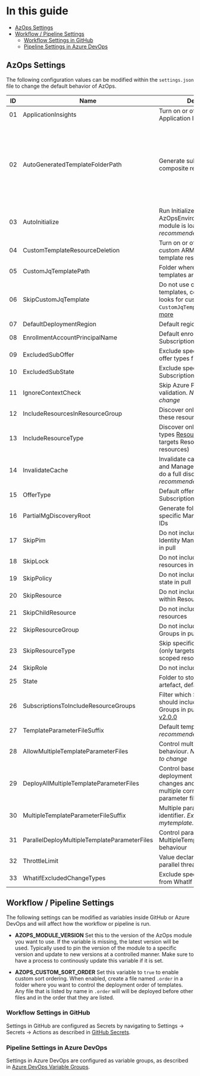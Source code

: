 # In this guide
- [AzOps Settings](#azops-settings)
- [Workflow / Pipeline Settings](#workflow--pipeline-settings)
  - [Workflow Settings in GitHub](#workflow-settings-in-github)
  - [Pipeline Settings in Azure DevOps](#pipeline-settings-in-azure-devops)

## AzOps Settings

The following configuration values can be modified within the `settings.json` file to change the default behavior of AzOps.

| ID  | Name                                 | Description                                                                                                                                                                           | Example                                                                                         |
| --- | ------------------------------------ | ------------------------------------------------------------------------------------------------------------------------------------------------------------------------------------- | ----------------------------------------------------------------------------------------------- |
| 01  | ApplicationInsights                  | Turn on or off logging to Application Insight                                                                                                                                         | `"Core.ApplicationInsights": true`                                                              |
| 02  | AutoGeneratedTemplateFolderPath      | Generate sub folder for composite resources (/.az)                                                                                                                                    | `"Core.AutoGeneratedTemplateFolderPath": ".az"`<br>root<br>└── tenant root group (e42bc18f)<br>        ├── .az<br>        │      └── microsoft.management_managementgroups.json<br>        └── mymanagementgroup (mymanagementgroup)<br>                └── .az<br>                        ├── microsoft.authorization_policyassignments.json<br>                        ├── microsoft.authorization_policydefinitions.json<br>                        ├── microsoft.authorization_roleassignments.json<br>                        └── microsoft.management_managementgroups.json |
| 03  | AutoInitialize                       | Run Initialize-AzOpsEnvironment when module is loaded. *Not recommended to change*                                                                                                    | `"Core.AutoInitialize": true`                                                                   |
| 04  | CustomTemplateResourceDeletion       | Turn on or off deletion of custom ARM and Bicep template resources                                                                                                                    | `"Core.CustomTemplateResourceDeletion": true`                                                   |
| 05  | CustomJqTemplatePath                 | Folder where custom Jq templates are located.                                                                                                                                         | `"Core.CustomJqTemplatePath": ".customtemplates"`                                               |
| 06  | SkipCustomJqTemplate                 | Do not use custom Jq templates, controls if AzOps looks for custom templates at `CustomJqTemplatePath`. [Read more](https://github.com/azure/azops/wiki/custom-jq-templates)          | `"Core.SkipCustomJqTemplate": true`                                                             |
| 07  | DefaultDeploymentRegion              | Default region for deployments                                                                                                                                                        | `"Core.DefaultDeploymentRegion": "northeurope"`                                                 |
| 08  | EnrollmentAccountPrincipalName       | Default enrollment account for Subscription creation                                                                                                                                  | `"Core.EnrollmentAccountPrincipalName": ""`                                                     |
| 09  | ExcludedSubOffer                     | Exclude specific Subscription offer types from pull                                                                                                                                   | `"Core.ExcludedSubOffer": ["AzurePass_2014-09-01","FreeTrial_2014-09-01","AAD_2015-09-01"]`     |
| 10  | ExcludedSubState                     | Exclude specific states of Subscription from pull                                                                                                                                     | `"Core.ExcludedSubState": ["Disabled","Deleted","Warned","Expired"]`                            |
| 11  | IgnoreContextCheck                   | Skip Azure PowerShell context validation. *Not recommended to change*                                                                                                                 | `"Core.IgnoreContextCheck": false`                                                              |
| 12  | IncludeResourcesInResourceGroup      | Discover only resources in these resource groups                                                                                                                                      | `"Core.IncludeResourcesInResourceGroup": ["rg1","rg2"]`                                         |
| 13  | IncludeResourceType                  | Discover only specific resource types [Resource Types](https://learn.microsoft.com/en-us/azure/azure-resource-manager/management/resource-providers-and-types)  (only targets Resource Group scoped resources) | `"Core.IncludeResourceType": ["Microsoft.Network/privateDnsZones","Microsoft.Network/firewallPolicies"]` |
| 14  | InvalidateCache                      | Invalidate cached Subscriptions and Management Groups and do a full discovery. *Not recommended to change*                                                                            | `"Core.InvalidateCache": false`                                                                 |
| 15  | OfferType                            | Default offer type for Subscription creation                                                                                                                                          | `"Core.OfferType": "MS-AZR-0017P"`                                                              |
| 16  | PartialMgDiscoveryRoot               | Generate folder hierachy for specific Management Groups IDs                                                                                                                           | `"Core.PartialMgDiscoveryRoot": []`                                                             |
| 17  | SkipPim                              | Do not include Privileged Identity Management resources in pull                                                                                                                       | `"Core.SkipPim": true`                                                                          |
| 18  | SkipLock                             | Do not include ResourceLock resources in pull                                                                                                                                         | `"Core.SkipLock": true`                                                                         |
| 19  | SkipPolicy                           | Do not include Azure Policy state in pull                                                                                                                                             | `"Core.SkipPolicy": false`                                                                      |
| 20  | SkipResource                         | Do not include Resources within Resource Groups                                                                                                                                       | `"Core.SkipResource": false`                                                                    |
| 21  | SkipChildResource                    | Do not include Azure child resources                                                                                                                                                  | `"Core.SkipChildResource": false`                                                               |
| 22  | SkipResourceGroup                    | Do not include Resource Groups in pull                                                                                                                                                | `"Core.SkipResourceGroup": false`                                                               |
| 23  | SkipResourceType                     | Skip specific [Resource Types](https://learn.microsoft.com/en-us/azure/azure-resource-manager/management/resource-providers-and-types)  (only targets Resource Group scoped resources) | `"Core.SkipResourceType": ["Microsoft.VSOnline/plans"]`                                        |
| 24  | SkipRole                             | Do not include Role types in pull                                                                                                                                                     | `"Core.SkipRole": false`                                                                        |
| 25  | State                                | Folder to store AzOpsState artefact, defaults to `root`                                                                                                                               | `"Core.State: "/root"`                                                                          |
| 26  | SubscriptionsToIncludeResourceGroups | Filter which Subscription IDs should include Resource Groups in pull [Logic Updated in v2.0.0](https://github.com/Azure/AzOps/releases/tag/2.0.0)                                     | `"Core.SubscriptionsToIncludeResourceGroups": ["*"]`                                            |
| 27  | TemplateParameterFileSuffix          | Default template file suffix. *Not recommended to change*                                                                                                                             | `"Core.TemplateParameterFileSuffix": ".json"`                                                   |
| 28  | AllowMultipleTemplateParameterFiles  | Control multiple parameter file behaviour. *Not recommended to change*                                                                                                                | `"Core.AllowMultipleTemplateParameterFiles": false`                                             |
| 29  | DeployAllMultipleTemplateParameterFiles | Control base template deployment behaviour with changes and un-changed multiple corresponding parameter files.                                                                     | `"Core.DeployAllMultipleTemplateParameterFiles": false`                                         |
| 30  | MultipleTemplateParameterFileSuffix | Multiple parameter file suffix identifier. *Example mytemplate.x1.bicepparam*                                                                                                          | `"Core.MultipleTemplateParameterFileSuffix": ".x"`                                              |
| 31  | ParallelDeployMultipleTemplateParameterFiles | Control parallel deployment of MultipleTemplateParameterFiles behaviour                                                                                                       | `"Core.ParallelDeployMultipleTemplateParameterFiles": false`                                    |
| 32  | ThrottleLimit                        | Value declaring number of parallel threads. [Read more](https://github.com/azure/azops/wiki/performance-considerations)                                                               | `"Core.ThrottleLimit": 5`                                                                       |
| 33  | WhatifExcludedChangeTypes            | Exclude specific change types from WhatIf operations                                                                                                                                  | `"Core.WhatifExcludedChangeTypes": ["NoChange","Ignore"]`                                       |

## Workflow / Pipeline Settings

The following settings can be modified as variables inside GitHub or Azure DevOps and will affect how the workflow or pipeline is run.

* **AZOPS_MODULE_VERSION**
  Set this to the version of the AzOps module you want to use. If the variable is missing, the latest version will be used.
  Typically used to pin the version of the module to a specific version and update to new versions at a controlled manner.
  Make sure to have a process to continously update this variable if it is set.

* **AZOPS_CUSTOM_SORT_ORDER**
  Set this variable to `true` to enable custom sort ordering. When enabled, create a file named `.order` in a folder where you want to control the deployment order of templates.
  Any file that is listed by name in `.order` will will be deployed before other files and in the order that they are listed.

### Workflow Settings in GitHub

Settings in GitHub are configured as Secrets by navigating to Settings -> Secrets -> Actions as described in [GitHub Secrets](https://docs.github.com/en/actions/security-guides/encrypted-secrets#creating-encrypted-secrets-for-a-repository).

### Pipeline Settings in Azure DevOps

Settings in Azure DevOps are configured as variable groups, as described in [Azure DevOps Variable Groups](https://learn.microsoft.com/azure/devops/pipelines/library/variable-groups).

